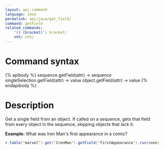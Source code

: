 ```yaml
---
layout: api-command
language: Java
permalink: api/java/get_field/
command: getField
related_commands:
    '() (bracket)': bracket/
    nth: nth/
---
```


# Command syntax #

{% apibody %}
sequence.getField(attr) &rarr; sequence
singleSelection.getField(attr) &rarr; value
object.getField(attr) &rarr; value
{% endapibody %}

# Description #

Get a single field from an object. If called on a sequence, gets that field from every
object in the sequence, skipping objects that lack it.

__Example:__ What was Iron Man's first appearance in a comic?

```java
r.table('marvel').get('IronMan').getField('firstAppearance').run(conn)
```
